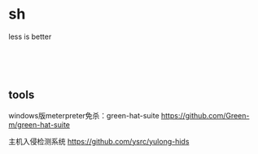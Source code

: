# sh
less is better

<br />
<br />
<br />

## tools
windows版meterpreter免杀：green-hat-suite 
https://github.com/Green-m/green-hat-suite

主机入侵检测系统
https://github.com/ysrc/yulong-hids
